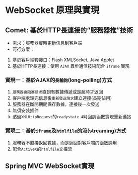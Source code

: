 # WebSocket 原理與實現

## Comet: 基於HTTP長連接的“服務器推”技術
- 需求：服務器實時更新信息到客戶端
- 可行方案：
1. 基於客戶端套接口：Flash XMLSocket, Java Applet
2. 基於HTTP長連接：使用 `AJAX` 異步通信技術配合 `iframe` 實現

### 實現一：基於AJAX的`長輪詢`(long-polling)方式
1. `服務器會阻塞請求`直到有數據傳遞或是超時才返回
2. 客戶端處理完信息後`重新發送請求`建立連接(長期佔用)
3. 服務器在斷開期間保存數據，連接後一次發送
4. 無須安裝插件
5. 透過`XMLHttpRequest`的`readystate 4`時回調函數實現重新連接

### 實現二：基於`iframe`及`htmlfile`的流(streaming)方式
1. 服務器不直接返回數據，而是返回對客戶端的函數調用
2. 配合`ActiveX`的`htmlfile`文檔流

## Spring MVC WebSocket實現



